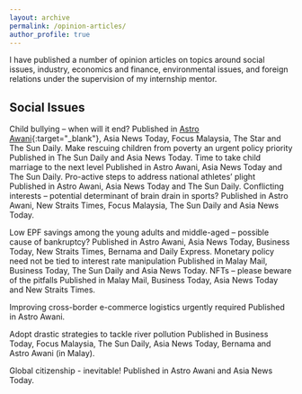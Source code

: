 ```yaml
---
layout: archive
permalink: /opinion-articles/
author_profile: true
---
```


I have published a number of opinion articles on topics around social issues, industry, economics and finance, environmental issues, and foreign relations under the supervision of my internship mentor. 


## Social Issues ##
Child bullying – when will it end?
Published in [Astro Awani](https://www.astroawani.com/berita-malaysia/child-bullying-when-will-it-end-336611){:target="_blank"}, Asia News Today, Focus Malaysia, The Star and The Sun Daily. 
Make rescuing children from poverty an urgent policy priority
Published in The Sun Daily and Asia News Today.
Time to take child marriage to the next level
Published in Astro Awani, Asia News Today and The Sun Daily.
Pro-active steps to address national athletes’ plight
Published in Astro Awani, Asia News Today and The Sun Daily. 
Conflicting interests – potential determinant of brain drain in sports?
Published in Astro Awani, New Straits Times, Focus Malaysia, The Sun Daily and Asia News Today. 

Low EPF savings among the young adults and middle-aged – possible cause of bankruptcy?
Published in Astro Awani, Asia News Today, Business Today, New Straits Times, Bernama and Daily Express.
Monetary policy need not be tied to interest rate manipulation
Published in Malay Mail, Business Today, The Sun Daily and Asia News Today. 
NFTs – please beware of the pitfalls
Published in Malay Mail, Business Today, Asia News Today and New Straits Times. 

Improving cross-border e-commerce logistics urgently required
Published in Astro Awani. 

Adopt drastic strategies to tackle river pollution
Published in Business Today, Focus Malaysia, The Sun Daily, Asia News Today, Bernama and Astro Awani (in Malay). 

Global citizenship - inevitable! 
Published in Astro Awani and Asia News Today.